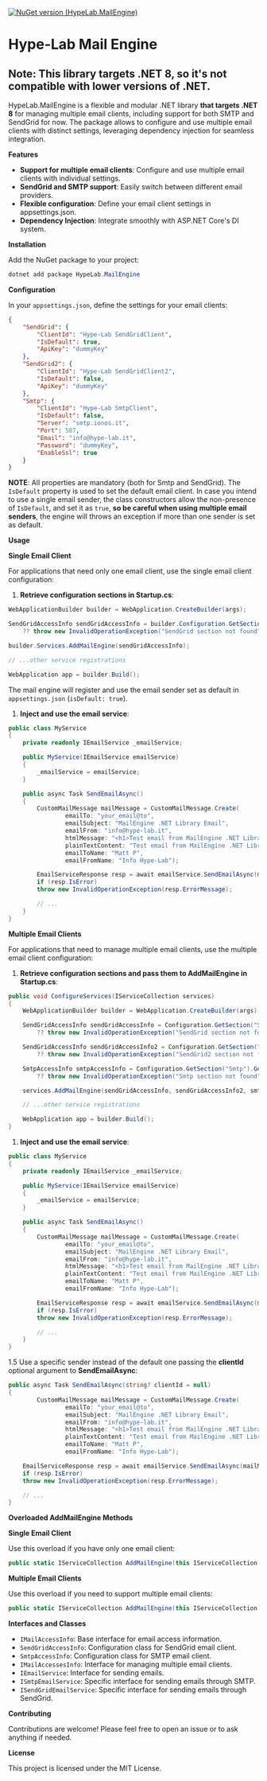 [![NuGet version (HypeLab.MailEngine)](https://img.shields.io/nuget/v/HypeLab.MailEngine.svg?style=flat-square)](https://www.nuget.org/packages/HypeLab.MailEngine/)

# Hype-Lab Mail Engine
## Note: This library targets .NET 8, so it's not compatible with lower versions of .NET.

HypeLab.MailEngine is a flexible and modular .NET library **that targets .NET 8** for managing multiple email clients, including support for both SMTP and SendGrid for now.
The package allows to configure and use multiple email clients with distinct settings, leveraging dependency injection for seamless integration.


**Features**

- **Support for multiple email clients**: Configure and use multiple email clients with individual settings.
- **SendGrid and SMTP support**: Easily switch between different email providers.
- **Flexible configuration**: Define your email client settings in appsettings.json.
- **Dependency Injection**: Integrate smoothly with ASP.NET Core's DI system.


**Installation**

Add the NuGet package to your project:

```powershell
dotnet add package HypeLab.MailEngine
```

**Configuration**

In your `appsettings.json`, define the settings for your email clients:

```json
{
	"SendGrid": {
		"ClientId": "Hype-Lab SendGridClient",
		"IsDefault": true,
		"ApiKey": "dummyKey"
	},
	"SendGrid2": {
		"ClientId": "Hype-Lab SendGridClient2",
		"IsDefault": false,
		"ApiKey": "dummyKey"
	},
	"Smtp": {
		"ClientId": "Hype-Lab SmtpClient",
		"IsDefault": false,
		"Server": "smtp.ionos.it",
		"Port": 587,
		"Email": "info@hype-lab.it",
		"Password": "dummyKey",
		"EnableSsl": true
	}
}
```
**NOTE**: All properties are mandatory (both for Smtp and SendGrid). The `IsDefault` property is used to set the default email client.
In case you intend to use a single email sender, the class constructors allow the non-presence of `IsDefault`, and set it as `true`, **so be careful when using multiple email senders**, the engine will throws an exception if more than one sender is set as default.

**Usage**

**Single Email Client**

For applications that need only one email client, use the single email client configuration:

1. **Retrieve configuration sections in Startup.cs**:

```csharp
WebApplicationBuilder builder = WebApplication.CreateBuilder(args);

SendGridAccessInfo sendGridAccessInfo = builder.Configuration.GetSection("SendGrid").Get<SendGridAccessInfo>()
	?? throw new InvalidOperationException("SendGrid section not found");

builder.Services.AddMailEngine(sendGridAccessInfo);

// ...other service registrations

WebApplication app = builder.Build();
```

The mail engine will register and use the email sender set as default in `appsettings.json` (`isDefault: true`).

1. **Inject and use the email service**:

```csharp
public class MyService
{
	private readonly IEmailService _emailService;

	public MyService(IEmailService emailService)
	{
		_emailService = emailService;
	}

	public async Task SendEmailAsync()
	{
		CustomMailMessage mailMessage = CustomMailMessage.Create(
				emailTo: "your_email@to",
				emailSubject: "MailEngine .NET Library Email",
				emailFrom: "info@hype-lab.it",
				htmlMessage: "<h1>Test email from MailEngine .NET Library</h1>",
				plainTextContent: "Test email from MailEngine .NET Library",
				emailToName: "Matt P",
				emailFromName: "Info Hype-Lab");

        EmailServiceResponse resp = await emailService.SendEmailAsync(mailMessage);
        if (resp.IsError)
		throw new InvalidOperationException(resp.ErrorMessage);

		// ...
	}
}
```


**Multiple Email Clients**

For applications that need to manage multiple email clients, use the multiple email client configuration:

1. **Retrieve configuration sections and pass them to AddMailEngine in Startup.cs**:

```csharp
public void ConfigureServices(IServiceCollection services)
{
	WebApplicationBuilder builder = WebApplication.CreateBuilder(args);

	SendGridAccessInfo sendGridAccessInfo = Configuration.GetSection("SendGrid").Get<SendGridAccessInfo>()
		?? throw new InvalidOperationException("SendGrid section not found");

	SendGridAccessInfo sendGridAccessInfo2 = Configuration.GetSection("SendGrid2").Get<SendGridAccessInfo>()
		?? throw new InvalidOperationException("SendGrid2 section not found");

	SmtpAccessInfo smtpAccessInfo = Configuration.GetSection("Smtp").Get<SmtpAccessInfo>()
		?? throw new InvalidOperationException("Smtp section not found");

	services.AddMailEngine(sendGridAccessInfo, sendGridAccessInfo2, smtpAccessInfo);

	// ...other service registrations

	WebApplication app = builder.Build();
}
```

1. **Inject and use the email service**:

```csharp
public class MyService
{
	private readonly IEmailService _emailService;

	public MyService(IEmailService emailService)
	{
		_emailService = emailService;
	}

	public async Task SendEmailAsync()
	{
		CustomMailMessage mailMessage = CustomMailMessage.Create(
				emailTo: "your_email@to",
				emailSubject: "MailEngine .NET Library Email",
				emailFrom: "info@hype-lab.it",
				htmlMessage: "<h1>Test email from MailEngine .NET Library</h1>",
				plainTextContent: "Test email from MailEngine .NET Library",
				emailToName: "Matt P",
				emailFromName: "Info Hype-Lab");

        EmailServiceResponse resp = await emailService.SendEmailAsync(mailMessage);
        if (resp.IsError)
		throw new InvalidOperationException(resp.ErrorMessage);

		// ...
	}
}
```

1.5 Use a specific sender instead of the default one passing the **clientId** optional argument to **SendEmailAsync**:
```csharp
public async Task SendEmailAsync(string? clientId = null)
{
		CustomMailMessage mailMessage = CustomMailMessage.Create(
				emailTo: "your_email@to",
				emailSubject: "MailEngine .NET Library Email",
				emailFrom: "info@hype-lab.it",
				htmlMessage: "<h1>Test email from MailEngine .NET Library</h1>",
				plainTextContent: "Test email from MailEngine .NET Library",
				emailToName: "Matt P",
				emailFromName: "Info Hype-Lab");

    EmailServiceResponse resp = await emailService.SendEmailAsync(mailMessage, clientId);
    if (resp.IsError)
	throw new InvalidOperationException(resp.ErrorMessage);

	// ...
}
```


**Overloaded AddMailEngine Methods**

**Single Email Client**

Use this overload if you have only one email client:
```csharp
public static IServiceCollection AddMailEngine(this IServiceCollection services, IMailAccessInfo mailAccessInfo)
```


**Multiple Email Clients**

Use this overload if you need to support multiple email clients:
```csharp
public static IServiceCollection AddMailEngine(this IServiceCollection services, params IMailAccessInfo[] mailAccessInfoParams)
```


**Interfaces and Classes**

- `IMailAccessInfo`: Base interface for email access information.
- `SendGridAccessInfo`: Configuration class for SendGrid email client.
- `SmtpAccessInfo`: Configuration class for SMTP email client.
- `IMailAccessesInfo`: Interface for managing multiple email clients.
- `IEmailService`: Interface for sending emails.
- `ISmtpEmailService`: Specific interface for sending emails through SMTP.
- `ISendGridEmailService`: Specific interface for sending emails through SendGrid.


**Contributing**

Contributions are welcome! Please feel free to open an issue or to ask anything if needed.


**License**

This project is licensed under the MIT License.